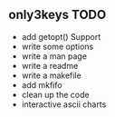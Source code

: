 only3keys TODO
------------------
- add getopt() Support
- write some options
- write a man page
- write a readme
- write a makefile
- add mkfifo
- clean up the code
- interactive ascii charts
